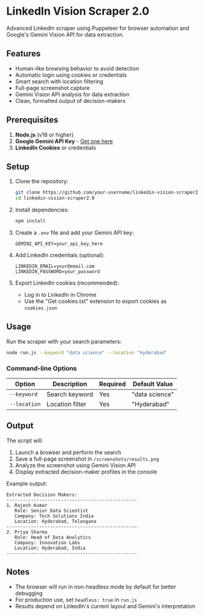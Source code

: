 # LinkedIn Vision Scraper 2.0

Advanced LinkedIn scraper using Puppeteer for browser automation and Google's Gemini Vision API for data extraction.

## Features

- Human-like browsing behavior to avoid detection
- Automatic login using cookies or credentials
- Smart search with location filtering
- Full-page screenshot capture
- Gemini Vision API analysis for data extraction
- Clean, formatted output of decision-makers

## Prerequisites

1. **Node.js** (v18 or higher)
2. **Google Gemini API Key** - [Get one here](https://aistudio.google.com/app/apikey)
3. **LinkedIn Cookies** or credentials

## Setup

1. Clone the repository:
   ```bash
   git clone https://github.com/your-username/linkedin-vision-scraper2.0.git
   cd linkedin-vision-scraper2.0
   ```

2. Install dependencies:
   ```bash
   npm install
   ```

3. Create a `.env` file and add your Gemini API key:
   ```env
   GEMINI_API_KEY=your_api_key_here
   ```

4. Add LinkedIn credentials (optional):
   ```env
   LINKEDIN_EMAIL=your@email.com
   LINKEDIN_PASSWORD=your_password
   ```

5. Export LinkedIn cookies (recommended):
   - Log in to LinkedIn in Chrome
   - Use the "Get cookies.txt" extension to export cookies as `cookies.json`

## Usage

Run the scraper with your search parameters:

```bash
node run.js --keyword "data science" --location "Hyderabad"
```

### Command-line Options

| Option      | Description                  | Required | Default Value     |
|-------------|------------------------------|----------|-------------------|
| `--keyword` | Search keyword               | Yes      | "data science"   |
| `--location`| Location filter              | Yes      | "Hyderabad"      |

## Output

The script will:
1. Launch a browser and perform the search
2. Save a full-page screenshot in `/screenshots/results.png`
3. Analyze the screenshot using Gemini Vision API
4. Display extracted decision-maker profiles in the console

Example output:
```
Extracted Decision Makers:
------------------------------------------------
1. Rajesh Kumar
   Role: Senior Data Scientist
   Company: Tech Solutions India
   Location: Hyderabad, Telangana
------------------------------------------------
2. Priya Sharma
   Role: Head of Data Analytics
   Company: Innovation Labs
   Location: Hyderabad, India
------------------------------------------------
```

## Notes

- The browser will run in non-headless mode by default for better debugging
- For production use, set `headless: true` in `run.js`
- Results depend on LinkedIn's current layout and Gemini's interpretation
